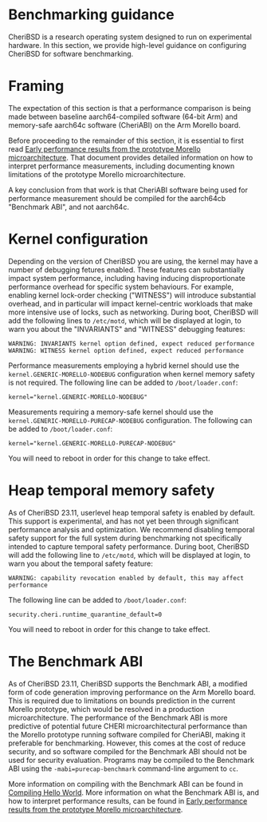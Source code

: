 # Benchmarking guidance

CheriBSD is a research operating system designed to run on experimental
hardware.
In this section, we provide high-level guidance on configuring CheriBSD for
software benchmarking.

# Framing

The expectation of this section is that a performance comparison is being
made between baseline aarch64-compiled software (64-bit Arm) and memory-safe
aarch64c software (CheriABI) on the Arm Morello board.

Before proceeding to the remainder of this section, it is essential to first
read [Early performance results from the prototype Morello
microarchitecture](https://ctsrd-cheri.github.io/morello-early-performance-results/cover/index.html).
That document provides detailed information on how to interpret performance
measurements, including documenting known limitations of the prototype
Morello microarchitecture.

A key conclusion from that work is that CheriABI software being used for
performance measurement should be compiled for the aarch64cb "Benchmark ABI",
and not aarch64c.

# Kernel configuration

Depending on the version of CheriBSD you are using, the kernel may have a
number of debugging fetures enabled.
These features can substantially impact system performance, including having
inducing disproportionate performance overhead for specific system behaviours.
For example, enabling kernel lock-order checking ("WITNESS") will introduce
substantial overhead, and in particular will impact kernel-centric workloads
that make more intensive use of locks, such as networking.
During boot, CheriBSD will add the following lines to `/etc/motd`, which will
be displayed at login, to warn you about the "INVARIANTS" and "WITNESS"
debugging features:

```
WARNING: INVARIANTS kernel option defined, expect reduced performance
WARNING: WITNESS kernel option defined, expect reduced performance
```

Performance measurements employing a hybrid kernel should use the
`kernel.GENERIC-MORELLO-NODEBUG` configuration when kernel memory safety is
not required.
The following line can be added to `/boot/loader.conf`:

```
kernel="kernel.GENERIC-MORELLO-NODEBUG"
```

Measurements requiring a memory-safe kernel should use the
`kernel.GENERIC-MORELLO-PURECAP-NODEBUG` configuration.
The following can be added to `/boot/loader.conf`:

```
kernel="kernel.GENERIC-MORELLO-PURECAP-NODEBUG"
```

You will need to reboot in order for this change to take effect.

# Heap temporal memory safety

As of CheriBSD 23.11, userlevel heap temporal safety is enabled by default.
This support is experimental, and has not yet been through significant
performance analysis and optimization.
We recommend disabling temporal safety support for the full system during
benchmarking not specifically intended to capture temporal safety
performance.
During boot, CheriBSD will add the following line to `/etc/motd`, which will
be displayed at login, to warn you about the temporal safety feature:

```
WARNING: capability revocation enabled by default, this may affect performance
```

The following line can be added to `/boot/loader.conf`:

```
security.cheri.runtime_quarantine_default=0
```

You will need to reboot in order for this change to take effect.

# The Benchmark ABI

As of CheriBSD 23.11, CheriBSD supports the Benchmark ABI, a modified form of
code generation improving performance on the Arm Morello board.
This is required due to limitations on bounds prediction in the current
Morello prototype, which would be resolved in a production microarchitecture.
The performance of the Benchmark ABI is more predictive of potential future
CHERI microarchitectural performance than the Morello prototype running
software compiled for CheriABI, making it preferable for benchmarking.
However, this comes at the cost of reduce security, and so software compiled
for the Benchmark ABI should not be used for security evaluation.
Programs may be compiled to the Benchmark ABI using the
`-mabi=purecap-benchmark` command-line argument to `cc`.

More information on compiling with the Benchmark ABI can be found in
[Compiling Hello World](../helloworld/).
More information on what the Benchmark ABI is, and how to interpret
performance results, can be found in [Early performance results from the
prototype Morello
microarchitecture](https://ctsrd-cheri.github.io/morello-early-performance-results/cover/index.html).
